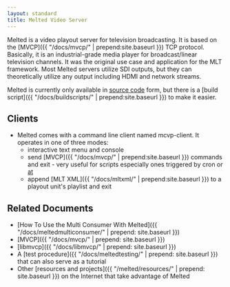 ```yaml
---
layout: standard
title: Melted Video Server
---
```


Melted is a video playout server for television broadcasting. It is based on the
[MVCP]({{ "/docs/mvcp/" | prepend:site.baseurl }}) TCP protocol.
Basically, it is an industrial-grade media player for broadcast/linear
television channels. It was the original use case and application for
the MLT framework. Most Melted servers utilize SDI outputs, but they can
theoretically utilize any output including HDMI and network streams.

Melted is currently only available in
[source code](https://github.com/mltframework/melted) form, but
there is a [build script]({{ "/docs/buildscripts/" | prepend:site.baseurl }}) to make it easier.

## Clients

* Melted comes with a command line client named mcvp-client. It operates in one of three modes:
   * interactive text menu and console
   * send [MVCP]({{ "/docs/mvcp/" | prepend:site.baseurl }}) commands and exit - very useful for scripts especially ones triggered by cron or
[at](http://linux.die.net/man/1/at)
   * append [MLT XML]({{ "/docs/mltxml/" | prepend:site.baseurl }}) to a playout unit's playlist and exit

## Related Documents

* [How To Use the Multi Consumer With Melted]({{ "/docs/meltedmulticonsumer/" | prepend: site.baseurl }})
* [MVCP]({{ "/docs/mvcp/" | prepend: site.baseurl }})
* [libmvcp]({{ "/docs/libmvcp/" | prepend: site.baseurl }})
* A [test procedure]({{ "/docs/meltedtesting/" | prepend: site.baseurl }}) that can also serve as a tutorial
* Other [resources and projects]({{ "/melted/resources/" | prepend: site.baseurl }}) on the Internet that take advantage of Melted

